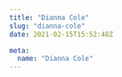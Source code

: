 ```yaml
---
title: "Dianna Cole"
slug: "dianna-cole"
date: 2021-02-15T15:52:48Z

meta:
  name: "Dianna Cole"
---
```


